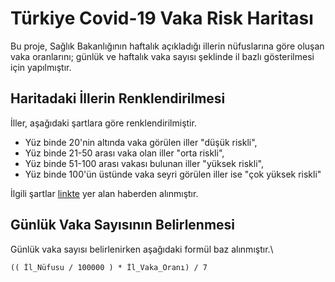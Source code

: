 # Türkiye Covid-19 Vaka Risk Haritası

Bu proje, Sağlık Bakanlığının haftalık açıkladığı illerin nüfuslarına göre oluşan vaka oranlarını; günlük ve haftalık vaka sayısı şeklinde il bazlı gösterilmesi için yapılmıştır.

## Haritadaki İllerin Renklendirilmesi

İller, aşağıdaki şartlara göre renklendirilmiştir.

* Yüz binde 20'nin altında vaka görülen iller "düşük riskli",
* Yüz binde 21-50 arası vaka olan iller "orta riskli",
* Yüz binde 51-100 arası vakası bulunan iller "yüksek riskli",
* Yüz binde 100'ün üstünde vaka seyri görülen iller ise "çok yüksek riskli"

İlgili şartlar [linkte](https://www.bbc.com/turkce/haberler-turkiye-56127235) yer alan haberden alınmıştır.

## Günlük Vaka Sayısının Belirlenmesi

Günlük vaka sayısı belirlenirken aşağıdaki formül baz alınmıştır.\
```
(( İl_Nüfusu / 100000 ) * İl_Vaka_Oranı) / 7
```
